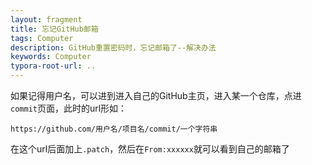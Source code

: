 ```yaml
---
layout: fragment
title: 忘记GitHub邮箱
tags: Computer
description: GitHub重置密码时，忘记邮箱了--解决办法
keywords: Computer
typora-root-url: ..
---
```

如果记得用户名，可以进到进入自己的GitHub主页，进入某一个仓库，点进`commit`页面，此时的url形如：
```
https://github.com/用户名/项目名/commit/一个字符串
```
在这个url后面加上`.patch`，然后在`From:xxxxxx`就可以看到自己的邮箱了
<!--stackedit_data:
eyJoaXN0b3J5IjpbLTIwMjgzNjE5NjYsMTY2Nzc2NzA3Ml19
-->